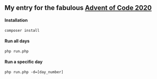 ## My entry for the fabulous [Advent of Code 2020](https://adventofcode.com/2020/about) ###

#### Installation ####
`composer install`

#### Run all days ####
`php run.php`

#### Run a specific day ####
`php run.php -d=[day_number]`